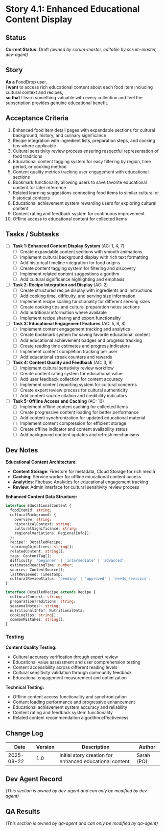 # Story 4.1: Enhanced Educational Content Display

## Status
**Current Status:** Draft _(owned by scrum-master, editable by scrum-master, dev-agent)_

## Story

**As a** FoodDrop user,  
**I want** to access rich educational content about each food item including cultural context and recipes,  
**so that** I learn something valuable with every collection and feel the subscription provides genuine educational benefit.

## Acceptance Criteria

1. Enhanced food item detail pages with expandable sections for cultural background, history, and culinary significance
2. Recipe integration with ingredient lists, preparation steps, and cooking tips where applicable
3. Cultural sensitivity review process ensuring respectful representation of food traditions
4. Educational content tagging system for easy filtering by region, time period, or cooking method
5. Content quality metrics tracking user engagement with educational sections
6. Bookmark functionality allowing users to save favorite educational content for later reference
7. Related learning suggestions connecting food items to similar cultural or historical contexts
8. Educational achievement system rewarding users for exploring cultural content
9. Content rating and feedback system for continuous improvement
10. Offline access to educational content for collected items

## Tasks / Subtasks

- [ ] **Task 1: Enhanced Content Display System** (AC: 1, 4, 7)
  - [ ] Create expandable content sections with smooth animations
  - [ ] Implement cultural background display with rich text formatting
  - [ ] Add historical timeline integration for food origins
  - [ ] Create content tagging system for filtering and discovery
  - [ ] Implement related content suggestions algorithm
  - [ ] Add cultural significance highlighting and emphasis

- [ ] **Task 2: Recipe Integration and Display** (AC: 2)
  - [ ] Create structured recipe display with ingredients and instructions
  - [ ] Add cooking time, difficulty, and serving size information
  - [ ] Implement recipe scaling functionality for different serving sizes
  - [ ] Create cooking tips and cultural preparation notes sections
  - [ ] Add nutritional information where available
  - [ ] Implement recipe sharing and export functionality

- [ ] **Task 3: Educational Engagement Features** (AC: 5, 6, 8)
  - [ ] Implement content engagement tracking and analytics
  - [ ] Create bookmark system for saving favorite educational content
  - [ ] Add educational achievement badges and progress tracking
  - [ ] Create reading time estimates and progress indicators
  - [ ] Implement content completion tracking per user
  - [ ] Add educational streak counters and rewards

- [ ] **Task 4: Content Quality and Feedback** (AC: 3, 9)
  - [ ] Implement cultural sensitivity review workflow
  - [ ] Create content rating system for educational value
  - [ ] Add user feedback collection for content accuracy
  - [ ] Implement content reporting system for cultural concerns
  - [ ] Create expert review process for cultural authenticity
  - [ ] Add content source citation and credibility indicators

- [ ] **Task 5: Offline Access and Caching** (AC: 10)
  - [ ] Implement offline content caching for collected items
  - [ ] Create progressive content loading for better performance
  - [ ] Add content synchronization for updated educational material
  - [ ] Implement content compression for efficient storage
  - [ ] Create offline indicator and content availability status
  - [ ] Add background content updates and refresh mechanisms

## Dev Notes

**Educational Content Architecture:**
- **Content Storage**: Firestore for metadata, Cloud Storage for rich media
- **Caching**: Service worker for offline educational content access
- **Analytics**: Firebase Analytics for educational engagement tracking
- **Review**: Admin interface for cultural sensitivity review process

**Enhanced Content Data Structure:**
```typescript
interface EducationalContent {
  foodItemId: string;
  culturalBackground: {
    overview: string;
    historicalContext: string;
    culturalSignificance: string;
    regionalVariations: RegionalInfo[];
  };
  recipe?: DetailedRecipe;
  learningObjectives: string[];
  relatedContent: string[];
  tags: ContentTag[];
  difficulty: 'beginner' | 'intermediate' | 'advanced';
  estimatedReadingTime: number;
  sources: ContentSource[];
  lastReviewed: Timestamp;
  culturalReviewStatus: 'pending' | 'approved' | 'needs_revision';
}

interface DetailedRecipe extends Recipe {
  culturalContext: string;
  preparationTraditions: string;
  seasonalNotes?: string;
  nutritionalInfo?: NutritionalData;
  cookingTips: string[];
  commonMistakes: string[];
}
```

### Testing

**Content Quality Testing:**
- Cultural accuracy verification through expert review
- Educational value assessment and user comprehension testing
- Content accessibility across different reading levels
- Cultural sensitivity validation through community feedback
- Educational engagement measurement and optimization

**Technical Testing:**
- Offline content access functionality and synchronization
- Content loading performance and progressive enhancement
- Educational achievement system accuracy and reliability
- Content rating and feedback system functionality
- Related content recommendation algorithm effectiveness

## Change Log

| Date | Version | Description | Author |
|------|---------|-------------|---------|
| 2025-08-22 | 1.0 | Initial story creation for enhanced educational content | Sarah (PO) |

## Dev Agent Record
_(This section is owned by dev-agent and can only be modified by dev-agent)_

## QA Results
_(This section is owned by qa-agent and can only be modified by qa-agent)_